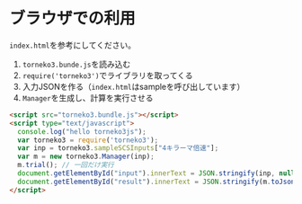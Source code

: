 # ブラウザでの利用
`index.html`を参考にしてください。

1. `torneko3.bunde.js`を読み込む
1. `require('torneko3')`でライブラリを取ってくる
1. 入力JSONを作る（`index.html`はsampleを呼び出しています）
1. `Manager`を生成し、計算を実行させる

```html
<script src="torneko3.bundle.js"></script>
<script type="text/javascript">
  console.log("hello torneko3js");
  var torneko3 = require('torneko3');
  var inp = torneko3.sampleSCSInputs["4キラーマ倍速"];
  var m = new torneko3.Manager(inp);
  m.trial(); // 一回だけ実行
  document.getElementById("input").innerText = JSON.stringify(inp, null, "　　");
  document.getElementById("result").innerText = JSON.stringify(m.toJson(), null , "　　");
</script>

```